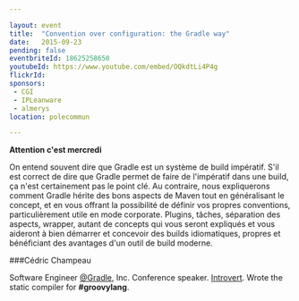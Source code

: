 ```yaml
---

layout: event
title:  "Convention over configuration: the Gradle way"
date:   2015-09-23
pending: false
eventbriteId: 18625258650
youtubeId: https://www.youtube.com/embed/OQkdtLi4P4g
flickrId: 
sponsors:
 - CGI
 - IPLeanware
 - almerys
location: polecommun

---
```


**Attention c'est mercredi**

On entend souvent dire que Gradle est un système de build impératif.
S'il est correct de dire que Gradle permet de faire de l'impératif dans une build, ça n'est certainement pas le point clé. Au contraire, nous expliquerons comment Gradle hérite des bons aspects de Maven tout en généralisant le concept, et en vous offrant la possibilité de définir vos propres conventions, particulièrement utile en mode corporate.
Plugins, tâches, séparation des aspects, wrapper, autant de concepts qui vous seront expliqués et vous aideront à bien démarrer et concevoir des builds idiomatiques, propres et bénéficiant des avantages d'un outil de build moderne.

###Cédric Champeau

Software Engineer [@Gradle](https://twitter.com/Gradle), Inc. Conference speaker. [Introvert](http://www.carlkingdom.com/10-myths-about-introverts). Wrote the static compiler for **#groovylang**.
